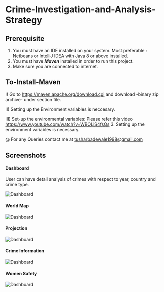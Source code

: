 # Crime-Investigation-and-Analysis-Strategy
## Prerequisite
1. You must have an IDE installed on your system. Most preferable : Netbeans or IntelliJ IDEA with Java 8 or above installed.
2. You must have _**Maven**_ installed in order to run this project.
3. Make sure you are connected to internet.
## To-Install-Maven
  I) Go to https://maven.apache.org/download.cgi and download -binary zip archive- under section file.
  
  II) Setting up the Environment variables is neccesary.
  
  III) Set-up the environmental variables: Please refer this video https://www.youtube.com/watch?v=WBOLiS4fsQs
3. Setting up the environment variables is necessary.

@ For any Queries contact me at tusharbadewale1998@gmail.com

## Screenshots
#### Dashboard 
User can have detail analysis of crimes with respect to year, country and crime type.

![Dashboard](https://raw.githubusercontent.com/bbTushar/Crime-Investigation-and-Analysis-Strategy/master/screenshots/1.png)

#### World Map

![Dashboard](https://raw.githubusercontent.com/bbTushar/Crime-Investigation-and-Analysis-Strategy/master/screenshots/2.png)

#### Projection

![Dashboard](https://raw.githubusercontent.com/bbTushar/Crime-Investigation-and-Analysis-Strategy/master/screenshots/3.png)

#### Crime Information

![Dashboard](https://raw.githubusercontent.com/bbTushar/Crime-Investigation-and-Analysis-Strategy/master/screenshots/5.png)

#### Women Safety

![Dashboard](https://raw.githubusercontent.com/bbTushar/Crime-Investigation-and-Analysis-Strategy/master/screenshots/6.png)
